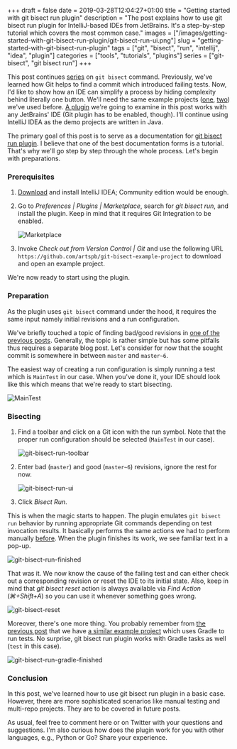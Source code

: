 +++ 
draft = false
date = 2019-03-28T12:04:27+01:00
title = "Getting started with git bisect run plugin"
description = "The post explains how to use git bisect run plugin for IntelliJ-based IDEs from JetBrains. It's a step-by-step tutorial which covers the most common case."
images = ["/images/getting-started-with-git-bisect-run-plugin/git-bisect-run-ui.png"]
slug = "getting-started-with-git-bisect-run-plugin" 
tags = ["git", "bisect", "run", "intellij", "idea", "plugin"]
categories = ["tools", "tutorials", "plugins"]
series = ["git-bisect", "git bisect run"]
+++

This post continues [series](/series/git-bisect/) on `git bisect` command. Previously, we've learned how Git helps to find a commit which introduced failing tests. Now, I'd like to show how an IDE can simplify a process by hiding complexity behind literally one button. We'll need the same example projects ([one](https://github.com/artspb/git-bisect-example-project), [two](https://github.com/artspb/git-bisect-example-gradle-project)) we've used before. [A plugin](https://plugins.jetbrains.com/plugin/10874-git-bisect-run) we're going to examine in this post works with any JetBrains' IDE (Git plugin has to be enabled, though). I'll continue using IntelliJ IDEA as the demo projects are written in Java.

The primary goal of this post is to serve as a documentation for [git bisect run plugin](https://plugins.jetbrains.com/plugin/10874-git-bisect-run). I believe that one of the best documentation forms is a tutorial. That's why we'll go step by step through the whole process. Let's begin with preparations.

### Prerequisites

1. [Download](http://www.jetbrains.com/idea/download) and install IntelliJ IDEA; Community edition would be enough.
2. Go to _Preferences | Plugins | Marketplace_, search for _git bisect run_, and install the plugin. Keep in mind that it requires Git Integration to be enabled.

    ![Marketplace](/images/getting-started-with-git-bisect-run-plugin/git-bisect-run-marketplace.png)

3. Invoke _Check out from Version Control | Git_ and use the following URL `https://github.com/artspb/git-bisect-example-project` to download and open an example project.

We're now ready to start using the plugin.

### Preparation

As the plugin uses `git bisect` command under the hood, it requires the same input namely initial revisions and a run configuration.

We've briefly touched a topic of finding bad/good revisions in [one of the previous posts](/posts/git-bisect-to-the-rescue/). Generally, the topic is rather simple but has some pitfalls thus requires a separate blog post. Let's consider for now that the sought commit is somewhere in between `master` and `master~6`.

The easiest way of creating a run configuration is simply running a test which is `MainTest` in our case. When you've done it, your IDE should look like this which means that we're ready to start bisecting.

![MainTest](/images/getting-started-with-git-bisect-run-plugin/MainTest.png)

### Bisecting

1. Find a toolbar and click on a Git icon with the run symbol. Note that the proper run configuration should be selected (`MainTest` in our case).

    ![git-bisect-run-toolbar](/images/getting-started-with-git-bisect-run-plugin/git-bisect-run-toolbar.png)

2. Enter bad (`master`) and good (`master~6`) revisions, ignore the rest for now.

    ![git-bisect-run-ui](/images/getting-started-with-git-bisect-run-plugin/git-bisect-run-ui.png)

3. Click _Bisect Run_.

This is when the magic starts to happen. The plugin emulates `git bisect run` behavior by running appropriate Git commands depending on test invocation results. It basically performs the same actions we had to perform manually [before](/posts/git-bisect-to-the-rescue/). When the plugin finishes its work, we see familiar text in a pop-up.

![git-bisect-run-finished](/images/getting-started-with-git-bisect-run-plugin/git-bisect-run-finished.png)

That was it. We now know the cause of the failing test and can either check out a corresponding revision or reset the IDE to its initial state. Also, keep in mind that _git bisect reset_ action is always available via _Find Action_ (_⌘+Shift+A_) so you can use it whenever something goes wrong. 

![git-bisect-reset](/images/getting-started-with-git-bisect-run-plugin/git-bisect-reset.png)

Moreover, there's one more thing. You probably remember from [the previous post](http://localhost:1313/posts/automating-git-bisect/) that we have [a similar example project](https://github.com/artspb/git-bisect-example-gradle-project) which uses Gradle to run tests. No surprise, git bisect run plugin works with Gradle tasks as well (`test` in this case).

![git-bisect-run-gradle-finished](/images/getting-started-with-git-bisect-run-plugin/git-bisect-run-gradle-finished.png)

### Conclusion

In this post, we've learned how to use git bisect run plugin in a basic case. However, there are more sophisticated scenarios like manual testing and multi-repo projects. They are to be covered in future posts.

As usual, feel free to comment here or on Twitter with your questions and suggestions. I'm also curious how does the plugin work for you with other languages, e.g., Python or Go? Share your experience.
